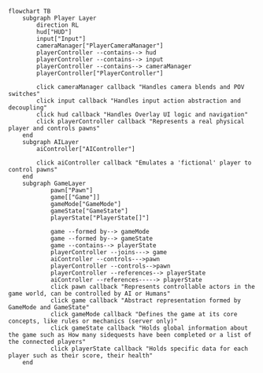 ﻿```mermaid
flowchart TB
    subgraph Player Layer
        direction RL
        hud["HUD"]
        input["Input"]
        cameraManager["PlayerCameraManager"]
        playerController --contains--> hud
        playerController --contains--> input
        playerController --contains--> cameraManager
        playerController["PlayerController"]

        click cameraManager callback "Handles camera blends and POV switches"
        click input callback "Handles input action abstraction and decoupling"
        click hud callback "Handles Overlay UI logic and navigation"
        click playerController callback "Represents a real physical player and controls pawns"
    end
    subgraph AILayer
        aiController["AIController"]
        
        click aiController callback "Emulates a 'fictional' player to control pawns"
    end
    subgraph GameLayer
            pawn["Pawn"]
            game[["Game"]]
            gameMode["GameMode"]
            gameState["GameState"]
            playerState["PlayerState[]"]

            game --formed by--> gameMode
            game --formed by--> gameState
            game --contains--> playerState
            playerController --joins---> game
            aiController --controls--->pawn
            playerController --controls-->pawn
            playerController --references--> playerState
            aiController --references-----> playerState
            click pawn callback "Represents controllable actors in the game world, can be controlled by AI or Humans"
            click game callback "Abstract representation formed by GameMode and GameState"
            click gameMode callback "Defines the game at its core concepts, like rules or mechanics (server only)"
            click gameState callback "Holds global information about the game such as How many sidequests have been completed or a list of the connected players"
            click playerState callback "Holds specific data for each player such as their score, their health"
    end
    
    

    

```